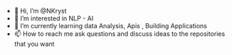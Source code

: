 - 👋 Hi, I’m @NKryst
- 👀 I’m interested in NLP - AI
- 🌱 I’m currently learning data Analysis, Apis , Building Applications
- 📫 How to reach me ask questions and discuss ideas to the repositories that you want

<!---
NKryst/NKryst is a ✨ special ✨ repository because its `README.md` (this file) appears on your GitHub profile.
You can click the Preview link to take a look at your changes.
--->
